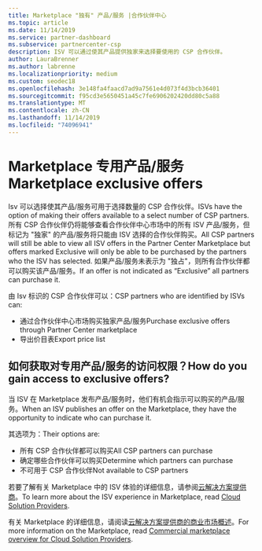 ```yaml
---
title: Marketplace "独有" 产品/服务 |合作伙伴中心
ms.topic: article
ms.date: 11/14/2019
ms.service: partner-dashboard
ms.subservice: partnercenter-csp
description: ISV 可以通过使其产品提供独家来选择要使用的 CSP 合作伙伴。
author: LauraBrenner
ms.author: labrenne
ms.localizationpriority: medium
ms.custom: seodec18
ms.openlocfilehash: 3e148fa4faacd7ad9a7561e4d073f4d3bcb36401
ms.sourcegitcommit: f95cd3e5650451a45c7fe6906202420dd80c5a88
ms.translationtype: MT
ms.contentlocale: zh-CN
ms.lasthandoff: 11/14/2019
ms.locfileid: "74096941"
---
```

# <a name="marketplace-exclusive-offers"></a><span data-ttu-id="09f2a-103">Marketplace 专用产品/服务</span><span class="sxs-lookup"><span data-stu-id="09f2a-103">Marketplace exclusive offers</span></span>

<span data-ttu-id="09f2a-104">Isv 可以选择使其产品/服务可用于选择数量的 CSP 合作伙伴。</span><span class="sxs-lookup"><span data-stu-id="09f2a-104">ISVs have the option of making their offers available to a select number of CSP partners.</span></span> <span data-ttu-id="09f2a-105">所有 CSP 合作伙伴仍将能够查看合作伙伴中心市场中的所有 ISV 产品/服务，但标记为 "独家" 的产品/服务将只能由 ISV 选择的合作伙伴购买。</span><span class="sxs-lookup"><span data-stu-id="09f2a-105">All CSP partners will still be able to view all ISV offers in the Partner Center Marketplace but offers marked Exclusive will only be able to be purchased by the partners who the ISV has selected.</span></span> <span data-ttu-id="09f2a-106">如果产品/服务未表示为 "独占"，则所有合作伙伴都可以购买该产品/服务。</span><span class="sxs-lookup"><span data-stu-id="09f2a-106">If an offer is not indicated as “Exclusive” all partners can purchase it.</span></span>

<span data-ttu-id="09f2a-107">由 Isv 标识的 CSP 合作伙伴可以：</span><span class="sxs-lookup"><span data-stu-id="09f2a-107">CSP partners who are identified by ISVs can:</span></span>

- <span data-ttu-id="09f2a-108">通过合作伙伴中心市场购买独家产品/服务</span><span class="sxs-lookup"><span data-stu-id="09f2a-108">Purchase exclusive offers through Partner Center marketplace</span></span>
- <span data-ttu-id="09f2a-109">导出价目表</span><span class="sxs-lookup"><span data-stu-id="09f2a-109">Export price list</span></span>

## <a name="how-do-you-gain-access-to-exclusive-offers"></a><span data-ttu-id="09f2a-110">如何获取对专用产品/服务的访问权限？</span><span class="sxs-lookup"><span data-stu-id="09f2a-110">How do you gain access to exclusive offers?</span></span>

<span data-ttu-id="09f2a-111">当 ISV 在 Marketplace 发布产品/服务时，他们有机会指示可以购买的产品/服务。</span><span class="sxs-lookup"><span data-stu-id="09f2a-111">When an ISV publishes an offer on the Marketplace, they have the opportunity to indicate who can purchase it.</span></span> 

<span data-ttu-id="09f2a-112">其选项为：</span><span class="sxs-lookup"><span data-stu-id="09f2a-112">Their options are:</span></span>

- <span data-ttu-id="09f2a-113">所有 CSP 合作伙伴都可以购买</span><span class="sxs-lookup"><span data-stu-id="09f2a-113">All CSP partners can purchase</span></span>
- <span data-ttu-id="09f2a-114">确定哪些合作伙伴可以购买</span><span class="sxs-lookup"><span data-stu-id="09f2a-114">Determine which partners can purchase</span></span>
- <span data-ttu-id="09f2a-115">不可用于 CSP 合作伙伴</span><span class="sxs-lookup"><span data-stu-id="09f2a-115">Not available to CSP partners</span></span>

<span data-ttu-id="09f2a-116">若要了解有关 Marketplace 中的 ISV 体验的详细信息，请参阅[云解决方案提供商](https://docs.microsoft.com/en-us/azure/marketplace/cloud-solution-providers)。</span><span class="sxs-lookup"><span data-stu-id="09f2a-116">To learn more about the ISV experience in Marketplace, read [Cloud Solution Providers](https://docs.microsoft.com/en-us/azure/marketplace/cloud-solution-providers).</span></span>

<span data-ttu-id="09f2a-117">有关 Marketplace 的详细信息，请阅读[云解决方案提供商的商业市场概述](https://docs.microsoft.partner-center/commercial-marketplace-overview.md)。</span><span class="sxs-lookup"><span data-stu-id="09f2a-117">For more information on the Marketplace, read [Commercial marketplace overview for Cloud Solution Providers](https://docs.microsoft.partner-center/commercial-marketplace-overview.md).</span></span>